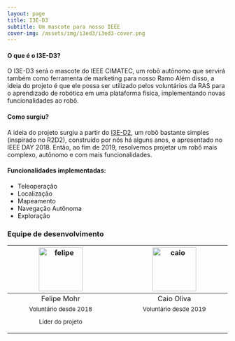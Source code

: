 ```yaml
---
layout: page
title: I3E-D3
subtitle: Um mascote para nosso IEEE
cover-img: /assets/img/i3ed3/i3ed3-cover.png
---
```


#### O que é o I3E-D3?
O I3E-D3 será o mascote do IEEE CIMATEC, um robô autônomo que servirá também como ferramenta de marketing para nosso Ramo
Além disso, a ideia do projeto é que ele possa ser utilizado pelos voluntários da RAS para o aprendizado de robótica em uma plataforma física, implementando novas funcionalidades ao robô.

#### Como surgiu?
A ideia do projeto surgiu a partir do [I3E-D2](../project-i3e_d2/), um robô bastante simples (inspirado no R2D2), construído por nós há alguns anos, e apresentado no IEEE DAY 2018. Então, ao fim de 2019, resolvemos projetar um robô mais complexo, autônomo e com mais funcionalidades.

#### Funcionalidades implementadas:
- Teleoperação
- Localização
- Mapeamento
- Navegação Autônoma
- Exploração

### Equipe de desenvolvimento
<div class="row">
  <div class=" col-xl-auto offset-xl-0 col-lg-4 offset-lg-0">
    <div class="mobile-side-scroller">
      <table class="table-borderless highlight">
        <thead>
          <tr>
            <th><a href="https://www.linkedin.com/in/felipe-mohr-a9922a15a"><center><img src="{{ 'assets/img/voluntarios/felipe_mohr.png' | relative_url}}" width="100" alt="felipe" class="img-fluid rounded-circle blur-img" /></center></a></th>
            <th></th>
            <th><center><img src="{{ 'assets/img/voluntarios/caio_oliva.png' | relative_url }}" width="100" alt="caio" class="img-fluid rounded-circle" /></center></th>
          </tr>
        </thead>
        <tbody>
          <tr class="font-weight-bolder" style="text-align: center margin-top: 0">
            <td width="50%"><center>Felipe Mohr</center></td>
            <td></td>
            <td width="50%"><center>Caio Oliva</center></td>
          </tr>
          <tr style="text-align: center" >
            <td style="vertical-align: top"><small><center>Voluntário desde 2018 <p/> Líder do projeto</center></small></td>
            <td></td>
            <td style="vertical-align: top"><small><center>Voluntário desde 2019</center></small></td>
          </tr>
        </tbody>
      </table>
    </div>
  </div>
</div>
